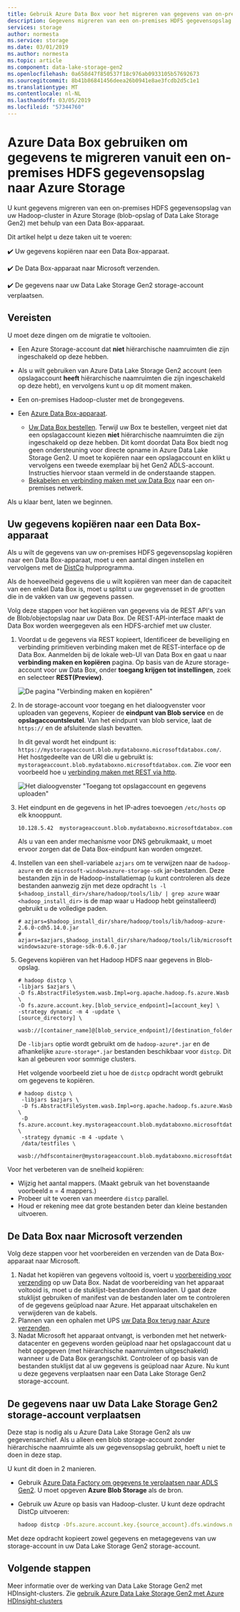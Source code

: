 ```yaml
---
title: Gebruik Azure Data Box voor het migreren van gegevens van on-premises HDFS opslaan naar Azure Storage
description: Gegevens migreren van een on-premises HDFS gegevensopslag naar Azure Storage
services: storage
author: normesta
ms.service: storage
ms.date: 03/01/2019
ms.author: normesta
ms.topic: article
ms.component: data-lake-storage-gen2
ms.openlocfilehash: 0a658d47f850537f18c976ab0933105b57692673
ms.sourcegitcommit: 8b41b86841456deea26b0941e8ae3fcdb2d5c1e1
ms.translationtype: MT
ms.contentlocale: nl-NL
ms.lasthandoff: 03/05/2019
ms.locfileid: "57344760"
---
```

# <a name="use-azure-data-box-to-migrate-data-from-an-on-premises-hdfs-store-to-azure-storage"></a>Azure Data Box gebruiken om gegevens te migreren vanuit een on-premises HDFS gegevensopslag naar Azure Storage

U kunt gegevens migreren van een on-premises HDFS gegevensopslag van uw Hadoop-cluster in Azure Storage (blob-opslag of Data Lake Storage Gen2) met behulp van een Data Box-apparaat.

Dit artikel helpt u deze taken uit te voeren:

:heavy_check_mark: Uw gegevens kopiëren naar een Data Box-apparaat.

:heavy_check_mark: De Data Box-apparaat naar Microsoft verzenden.

:heavy_check_mark: De gegevens naar uw Data Lake Storage Gen2 storage-account verplaatsen.

## <a name="prerequisites"></a>Vereisten

U moet deze dingen om de migratie te voltooien.

* Een Azure Storage-account dat **niet** hiërarchische naamruimten die zijn ingeschakeld op deze hebben.

* Als u wilt gebruiken van Azure Data Lake Storage Gen2 account (een opslagaccount **heeft** hiërarchische naamruimten die zijn ingeschakeld op deze hebt), en vervolgens kunt u op dit moment maken.

* Een on-premises Hadoop-cluster met de brongegevens.

* Een [Azure Data Box-apparaat](https://azure.microsoft.com/services/storage/databox/). 

    - [Uw Data Box bestellen](https://docs.microsoft.com/azure/databox/data-box-deploy-ordered). Terwijl uw Box te bestellen, vergeet niet dat een opslagaccount kiezen **niet** hiërarchische naamruimten die zijn ingeschakeld op deze hebben. Dit komt doordat Data Box biedt nog geen ondersteuning voor directe opname in Azure Data Lake Storage Gen2. U moet te kopiëren naar een opslagaccount en klikt u vervolgens een tweede exemplaar bij het Gen2 ADLS-account. Instructies hiervoor staan vermeld in de onderstaande stappen.
    - [Bekabelen en verbinding maken met uw Data Box](https://docs.microsoft.com/azure/databox/data-box-deploy-set-up) naar een on-premises netwerk.

Als u klaar bent, laten we beginnen.

## <a name="copy-your-data-to-a-data-box-device"></a>Uw gegevens kopiëren naar een Data Box-apparaat

Als u wilt de gegevens van uw on-premises HDFS gegevensopslag kopiëren naar een Data Box-apparaat, moet u een aantal dingen instellen en vervolgens met de [DistCp](https://hadoop.apache.org/docs/stable/hadoop-distcp/DistCp.html) hulpprogramma.

Als de hoeveelheid gegevens die u wilt kopiëren van meer dan de capaciteit van een enkel Data Box is, moet u splitst u uw gegevensset in de grootten die in de vakken van uw gegevens passen.

Volg deze stappen voor het kopiëren van gegevens via de REST API's van de Blob/objectopslag naar uw Data Box. De REST-API-interface maakt de Data Box worden weergegeven als een HDFS-archief met uw cluster. 


1. Voordat u de gegevens via REST kopieert, Identificeer de beveiliging en verbinding primitieven verbinding maken met de REST-interface op de Data Box. Aanmelden bij de lokale web-UI van Data Box en gaat u naar **verbinding maken en kopiëren** pagina. Op basis van de Azure storage-account voor uw Data Box, onder **toegang krijgen tot instellingen**, zoek en selecteer **REST(Preview)**.

    ![De pagina "Verbinding maken en kopiëren"](media/data-lake-storage-migrate-on-premises-HDFS-cluster/data-box-connect-rest.png)

2. In de storage-account voor toegang en het dialoogvenster voor uploaden van gegevens, Kopieer de **eindpunt van Blob service** en de **opslagaccountsleutel**. Van het eindpunt van blob service, laat de `https://` en de afsluitende slash bevatten.

    In dit geval wordt het eindpunt is: `https://mystorageaccount.blob.mydataboxno.microsoftdatabox.com/`. Het hostgedeelte van de URI die u gebruikt is: `mystorageaccount.blob.mydataboxno.microsoftdatabox.com`. Zie voor een voorbeeld hoe u [verbinding maken met REST via http](/azure/databox/data-box-deploy-copy-data-via-rest.md). 

     ![Het dialoogvenster "Toegang tot opslagaccount en gegevens uploaden"](media/data-lake-storage-migrate-on-premises-HDFS-cluster/data-box-connection-string-http.png)

3. Het eindpunt en de gegevens in het IP-adres toevoegen `/etc/hosts` op elk knooppunt.

    ```    
    10.128.5.42  mystorageaccount.blob.mydataboxno.microsoftdatabox.com
    ```
    Als u van een ander mechanisme voor DNS gebruikmaakt, u moet ervoor zorgen dat de Data Box-eindpunt kan worden omgezet.
    
3. Instellen van een shell-variabele `azjars` om te verwijzen naar de `hadoop-azure` en de `microsoft-windowsazure-storage-sdk` jar-bestanden. Deze bestanden zijn in de Hadoop-installatiemap (u kunt controleren als deze bestanden aanwezig zijn met deze opdracht `ls -l $<hadoop_install_dir>/share/hadoop/tools/lib/ | grep azure` waar `<hadoop_install_dir>` is de map waar u Hadoop hebt geïnstalleerd) gebruikt u de volledige paden. 
    
    ```
    # azjars=$hadoop_install_dir/share/hadoop/tools/lib/hadoop-azure-2.6.0-cdh5.14.0.jar
    # azjars=$azjars,$hadoop_install_dir/share/hadoop/tools/lib/microsoft-windowsazure-storage-sdk-0.6.0.jar
    ```

4. Gegevens kopiëren van het Hadoop HDFS naar gegevens in Blob-opslag.

    ```
    # hadoop distcp \
    -libjars $azjars \
    -D fs.AbstractFileSystem.wasb.Impl=org.apache.hadoop.fs.azure.Wasb \
    -D fs.azure.account.key.[blob_service_endpoint]=[account_key] \
    -strategy dynamic -m 4 -update \
    [source_directory] \
           wasb://[container_name]@[blob_service_endpoint]/[destination_folder]       
    ```
   De `-libjars` optie wordt gebruikt om de `hadoop-azure*.jar` en de afhankelijke `azure-storage*.jar` bestanden beschikbaar voor `distcp`. Dit kan al gebeuren voor sommige clusters.
   
   Het volgende voorbeeld ziet u hoe de `distcp` opdracht wordt gebruikt om gegevens te kopiëren.
   
   ```
   # hadoop distcp \
    -libjars $azjars \
    -D fs.AbstractFileSystem.wasb.Impl=org.apache.hadoop.fs.azure.Wasb \
    -D fs.azure.account.key.mystorageaccount.blob.mydataboxno.microsoftdatabox.com=myaccountkey \
    -strategy dynamic -m 4 -update \
    /data/testfiles \
    wasb://hdfscontainer@mystorageaccount.blob.mydataboxno.microsoftdatabox.com/testfiles
   ```
  
Voor het verbeteren van de snelheid kopiëren:
- Wijzig het aantal mappers. (Maakt gebruik van het bovenstaande voorbeeld `m` = 4 mappers.)
- Probeer uit te voeren van meerdere `distcp` parallel.
- Houd er rekening mee dat grote bestanden beter dan kleine bestanden uitvoeren.       
    
## <a name="ship-the-data-box-to-microsoft"></a>De Data Box naar Microsoft verzenden

Volg deze stappen voor het voorbereiden en verzenden van de Data Box-apparaat naar Microsoft.

1. Nadat het kopiëren van gegevens voltooid is, voert u [voorbereiding voor verzending](https://docs.microsoft.com/azure/databox/data-box-deploy-copy-data-via-rest#prepare-to-ship) op uw Data Box. Nadat de voorbereiding van het apparaat voltooid is, moet u de stuklijst-bestanden downloaden. U gaat deze stuklijst gebruiken of manifest van de bestanden later om te controleren of de gegevens geüpload naar Azure. Het apparaat uitschakelen en verwijderen van de kabels. 
2.  Plannen van een ophalen met UPS [uw Data Box terug naar Azure verzenden](https://docs.microsoft.com/azure/databox/data-box-deploy-picked-up). 
3.  Nadat Microsoft het apparaat ontvangt, is verbonden met het netwerk-datacenter en gegevens worden geüpload naar het opslagaccount dat u hebt opgegeven (met hiërarchische naamruimten uitgeschakeld) wanneer u de Data Box gerangschikt. Controleer of op basis van de bestanden stuklijst dat al uw gegevens is geüpload naar Azure. Nu kunt u deze gegevens verplaatsen naar een Data Lake Storage Gen2 storage-account.

## <a name="move-the-data-onto-your-data-lake-storage-gen2-storage-account"></a>De gegevens naar uw Data Lake Storage Gen2 storage-account verplaatsen

Deze stap is nodig als u Azure Data Lake Storage Gen2 als uw gegevensarchief. Als u alleen een blob storage-account zonder hiërarchische naamruimte als uw gegevensopslag gebruikt, hoeft u niet te doen in deze stap.

U kunt dit doen in 2 manieren. 

- Gebruik [Azure Data Factory om gegevens te verplaatsen naar ADLS Gen2](https://docs.microsoft.com/azure/data-factory/load-azure-data-lake-storage-gen2). U moet opgeven **Azure Blob Storage** als de bron.

- Gebruik uw Azure op basis van Hadoop-cluster. U kunt deze opdracht DistCp uitvoeren:

    ```bash
    hadoop distcp -Dfs.azure.account.key.{source_account}.dfs.windows.net={source_account_key} abfs://{source_container} @{source_account}.dfs.windows.net/[path] abfs://{dest_container}@{dest_account}.dfs.windows.net/[path]
    ```

Met deze opdracht kopieert zowel gegevens en metagegevens van uw storage-account in uw Data Lake Storage Gen2 storage-account.

## <a name="next-steps"></a>Volgende stappen

Meer informatie over de werking van Data Lake Storage Gen2 met HDInsight-clusters. Zie [gebruik Azure Data Lake Storage Gen2 met Azure HDInsight-clusters](https://docs.microsoft.com/Azure/storage/blobs/data-lake-storage-use-hdi-cluster?toc=%2fazure%2fstorage%2fblobs%2ftoc.json)
